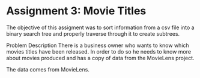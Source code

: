 # Assignment 3: Movie Titles

The objective of this assigment was to sort information from a csv file into a binary search tree and properly traverse through it to
create subtrees.

Problem Description
There is a business owner who wants to know which movies titles have been released. In order to do so he needs to know more about movies produced and has a copy of data from the MovieLens project.

The data comes from MovieLens.

